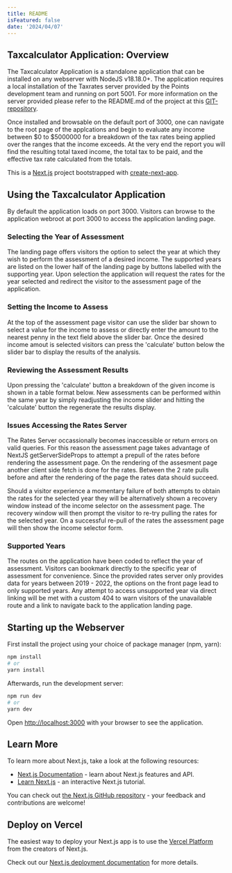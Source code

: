 ```yaml
---
title: README
isFeatured: false
date: '2024/04/07'
---
```


## Taxcalculator Application: Overview

The Taxcalculator Application is a standalone application that can be installed on any webserver with NodeJS v18.18.0+.  The application requires a local installation of the Taxrates server provided by the Points development team and running on port 5001.  For more information on the server provided please refer to the README.md of the project at this [GIT-repository](https://github.com/Points/interview-test-server).

Once installed and browsable on the default port of 3000, one can navigate to the root page of the applcations and begin to evaluate any income between $0 to $5000000 for a breakdown of the tax rates being applied over the ranges that the income exceeds. At the very end the report you will find the resulting total taxed income, the total tax to be paid, and the effective tax rate calculated from the totals.

This is a [Next.js](https://nextjs.org/) project bootstrapped with [create-next-app](https://github.com/vercel/next.js/tree/canary/packages/create-next-app).

## Using the Taxcalculator Application

By default the application loads on port 3000.  Visitors can browse to the application webroot at port 3000 to access the application landing page.

### Selecting the Year of Assessment

The landing page offers visitors the option to select the year at which they wish to perform the assessment of a desired income.  The supported years are listed on the lower half of the landing page by buttons labelled with the supporting year.  Upon selection the application will request the rates for the year selected and redirect the visitor to the assessment page of the application.

### Setting the Income to Assess

At the top of the assessment page visitor can use the slider bar shown to select a value for the income to assess or directly enter the amount to the nearest penny in the text field above the slider bar.  Once the desired income amout is selected visitors can press the 'calculate' button below the slider bar to display the results of the analysis.

### Reviewing the Assessment Results

Upon pressing the 'calculate' button a breakdown of the given income is shown in a table format below.  New assessments can be performed within the same year by simply readjusting the income slider and hitting the 'calculate' button the regenerate the results display.

### Issues Accessing the Rates Server

The Rates Server occassionally becomes inaccessible or return errors on valid queries.  For this reason the assessment page takes advantage of NextJS getServerSideProps to attempt a prepull of the rates before rendering the assessment page.  On the rendering of the assesment page another client side fetch is done for the rates.  Between the 2 rate pulls before and after the rendering of the page the rates data should succeed.

Should a visitor experience a momentary failure of both attempts to obtain the rates for the selected year they will be alternatively shown a recovery window instead of the income selector on the assessment page.  The recovery window will then prompt the visitor to re-try pulling the rates for the selected year.  On a successful re-pull of the rates the assessment page will then show the income selector form.

### Supported Years

The routes on the application have been coded to reflect the year of assessment.  Visitors can bookmark directly to the specific year of assessment for convenience.  Since the provided rates server only provides data for years between 2019 - 2022, the options on the front page lead to only supported years.  Any attempt to access unsupported year via direct linking will be met with a custom 404 to warn visitors of the unavailable route and a link to navigate back to the application landing page. 

## Starting up the Webserver
First install the project using your choice of package manager (npm, yarn):
```bash
npm install
# or
yarn install
```

Afterwards, run the development server:

```bash
npm run dev
# or
yarn dev
```

Open [http://localhost:3000](http://localhost:3000) with your browser to see the application.

## Learn More

To learn more about Next.js, take a look at the following resources:

- [Next.js Documentation](https://nextjs.org/docs) - learn about Next.js features and API.
- [Learn Next.js](https://nextjs.org/learn) - an interactive Next.js tutorial.

You can check out [the Next.js GitHub repository](https://github.com/vercel/next.js/) - your feedback and contributions are welcome!

## Deploy on Vercel

The easiest way to deploy your Next.js app is to use the [Vercel Platform](https://vercel.com/new?utm_medium=default-template&filter=next.js&utm_source=create-next-app&utm_campaign=create-next-app-readme) from the creators of Next.js.

Check out our [Next.js deployment documentation](https://nextjs.org/docs/deployment) for more details.
